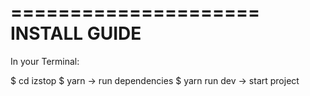 =====================
    INSTALL GUIDE
======================

In your Terminal:

$ cd izstop
$ yarn -> run dependencies
$ yarn run dev -> start project
